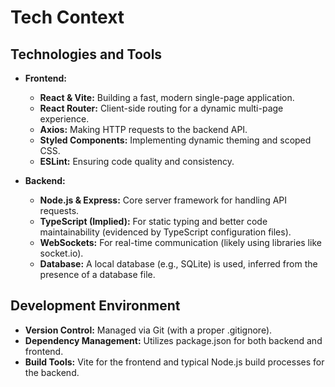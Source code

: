 # Tech Context

## Technologies and Tools

- **Frontend:**
  - **React & Vite:** Building a fast, modern single-page application.
  - **React Router:** Client-side routing for a dynamic multi-page experience.
  - **Axios:** Making HTTP requests to the backend API.
  - **Styled Components:** Implementing dynamic theming and scoped CSS.
  - **ESLint:** Ensuring code quality and consistency.

- **Backend:**
  - **Node.js & Express:** Core server framework for handling API requests.
  - **TypeScript (Implied):** For static typing and better code maintainability (evidenced by TypeScript configuration files).
  - **WebSockets:** For real-time communication (likely using libraries like socket.io).
  - **Database:** A local database (e.g., SQLite) is used, inferred from the presence of a database file.

## Development Environment

- **Version Control:** Managed via Git (with a proper .gitignore).
- **Dependency Management:** Utilizes package.json for both backend and frontend.
- **Build Tools:** Vite for the frontend and typical Node.js build processes for the backend.

